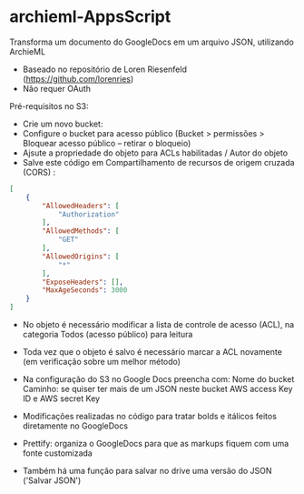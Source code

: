 # archieml-AppsScript
Transforma um documento do GoogleDocs em um arquivo JSON, utilizando ArchieML
* Baseado no repositório de Loren Riesenfeld (https://github.com/lorenries)
* Não requer OAuth

Pré-requisitos no S3:
* Crie um novo bucket:
* Configure o bucket para acesso público (Bucket > permissões > Bloquear acesso público – retirar o bloqueio)
* Ajsute a propriedade do objeto para ACLs habilitadas / Autor do objeto
* Salve este código em Compartilhamento de recursos de origem cruzada (CORS) :
```json
[
    {
        "AllowedHeaders": [
            "Authorization"
        ],
        "AllowedMethods": [
            "GET"
        ],
        "AllowedOrigins": [
            "*"
        ],
        "ExposeHeaders": [],
        "MaxAgeSeconds": 3000
    }
]
```
* No objeto é necessário modificar a lista de controle de acesso (ACL), na categoria Todos (acesso público) para leitura
* Toda vez que o objeto é salvo é necessário marcar a ACL novamente (em verificação sobre um melhor método)

* Na configuração do S3 no Google Docs preencha com:
Nome do bucket
Caminho: se quiser ter mais de um JSON neste bucket
AWS access Key ID e AWS secret Key

* Modificações realizadas no código para tratar bolds e itálicos feitos diretamente no GoogleDocs
* Prettify: organiza o GoogleDocs para que as markups fiquem com uma fonte customizada
* Também há uma função para salvar no drive uma versão do JSON ('Salvar JSON')
